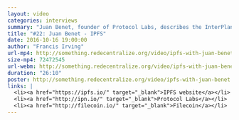 ```yaml
---
layout: video
categories: interviews
summary: "Juan Benet, founder of Protocol Labs, describes the InterPlanetary File System, a decentralized content distribution protocol. What ways are there to fund protocol development?"
title: "#22: Juan Benet - IPFS"
date: 2016-10-16 19:00:00
author: "Francis Irving"
url-mp4: http://something.redecentralize.org/video/ipfs-with-juan-benet.mp4
size-mp4: 72472545
url-webm: http://something.redecentralize.org/video/ipfs-with-juan-benet.webm
duration: "26:10"
poster: http://something.redecentralize.org/video/ipfs-with-juan-benet.jpg
links: |
  <li><a href="https://ipfs.io/" target="_blank">IPFS website</a></li>
  <li><a href="http://ipn.io/" target="_blank">Protocol Labs</a></li>
  <li><a href="http://filecoin.io/" target="_blank">Filecoin</a></li>
---
```

